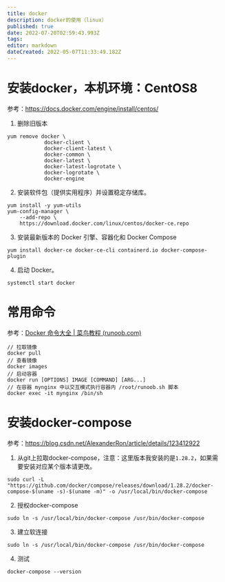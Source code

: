 ```yaml
---
title: docker
description: docker的使用（linux）
published: true
date: 2022-07-20T02:59:43.993Z
tags: 
editor: markdown
dateCreated: 2022-05-07T11:33:49.182Z
---
```


# 安装docker，本机环境：CentOS8

参考：https://docs.docker.com/engine/install/centos/

1. 删除旧版本

```
yum remove docker \
            docker-client \
            docker-client-latest \
            docker-common \
            docker-latest \
            docker-latest-logrotate \
            docker-logrotate \
            docker-engine
```

2. 安装软件包（提供实用程序）并设置稳定存储库。

```
yum install -y yum-utils
yum-config-manager \
    --add-repo \
    https://download.docker.com/linux/centos/docker-ce.repo
```

3. 安装最新版本的 Docker 引擎、容器化和 Docker Compose

```
yum install docker-ce docker-ce-cli containerd.io docker-compose-plugin
```

4. 启动 Docker。

```
systemctl start docker
```

# 常用命令

参考：[Docker 命令大全 | 菜鸟教程 (runoob.com)](https://www.runoob.com/docker/docker-command-manual.html)

```
// 拉取镜像
docker pull
// 查看镜像
docker images
// 启动容器
docker run [OPTIONS] IMAGE [COMMAND] [ARG...]
// 在容器 mynginx 中以交互模式执行容器内 /root/runoob.sh 脚本
docker exec -it mynginx /bin/sh
```

# 安装docker-compose

参考：https://blog.csdn.net/AlexanderRon/article/details/123412922

1. 从git上拉取docker-compose，注意：这里版本我安装的是`1.28.2`，如果需要安装对应某个版本请更改。

```
sudo curl -L "https://github.com/docker/compose/releases/download/1.28.2/docker-compose-$(uname -s)-$(uname -m)" -o /usr/local/bin/docker-compose
```

2. 授权docker-compose

```
sudo ln -s /usr/local/bin/docker-compose /usr/bin/docker-compose
```

3. 建立软连接

```plaintext
sudo ln -s /usr/local/bin/docker-compose /usr/bin/docker-compose
```

4. 测试

```
docker-compose --version
```